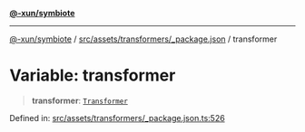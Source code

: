 [**@-xun/symbiote**](../../../../../README.md)

***

[@-xun/symbiote](../../../../../README.md) / [src/assets/transformers/\_package.json](../README.md) / transformer

# Variable: transformer

> **transformer**: [`Transformer`](../../../type-aliases/Transformer.md)

Defined in: [src/assets/transformers/\_package.json.ts:526](https://github.com/Xunnamius/symbiote/blob/25135a1844b8500302680a71b90428852179ec2c/src/assets/transformers/_package.json.ts#L526)

